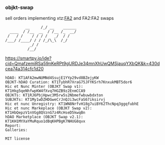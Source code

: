 ### objkt-swap

sell orders implementing xtz:[FA2](https://gitlab.com/tzip/tzip/-/blob/master/proposals/tzip-12/tzip-12.md) and FA2:FA2 swaps

```
         __     /_/ __    ______           
  ____  / /__  __  / /__ /_  __/  
 /   / /    / / / /   _/  / /     
/___/ /____/ / / /_/\_\  /_/    
           _/ /
          /__/  
```

https://smartpy.io/ide?cid=QmafzemiRSa59nKeRPt9gURDJe34mnXhUwQMSjauqYXbQK&k=430dcea74a314cfc1d20

```
hDAO: KT1AFA2mwNUMNd4SsujE1YYp29vd8BZejyKW
OBJKT-hDAO Curation: KT1TybhR7XraG75JFYKSrh7KnxukMBT5dor6
Hic et Nunc Minter (OBJKT Swap v1): KT1Hkg5qeNhfwpKW4fXvq7HGZB9z2EnmCCA9
OBJKTs: KT1RJ6PbjHpwc3M5rw5s2Nbmefwbuwbdxton
SUBJKTs: KT1My1wDZHDGweCrJnQJi3wcFaS67iksirvj
Hic et nunc Unregistry: KT1WN8NrfvH18g7uiBY62ThcNpq3ggqfubhE
Hic et nunc Markeplace (OBJKT Swap v2): KT1HbQepzV1nVGg8QVznG7z4RcHseD5kwqBn
hDAO Marketplace (OBJKT Swap v2.1): KT1KH1MYXaYMuRquo1dBqKHPBgK7NHUG8qvx
Report: 
Galleries:
```

`
MIT license
`
